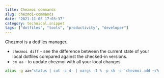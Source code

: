 ```yaml
---
title: Chezmoi commands
slug: chezmoi-commands
date: "2021-11-05 17:03:37"
category: technical.snippet
tags: ["dotfiles", "tools", "productivity", "developer"]
---
```


Chezmoi is a dotfiles manager.

- `chezmoi diff` - see the difference between the current state of your local dotfiles compared against the checked-in versions.
- `cm aa` - to update chezmoi with all your local changes.

```zsh
alias -g aa="status | cut -c 4- | xargs -I % -p sh -c 'chezmoi add ~/%'"
```
